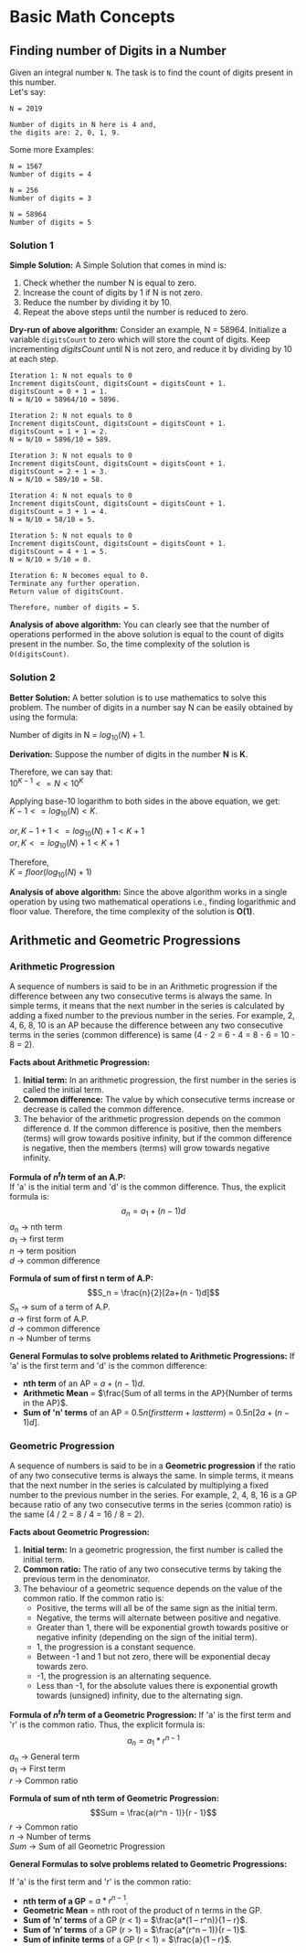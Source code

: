 # Basic Math Concepts

## Finding number of Digits in a Number

Given an integral number ```N```. The task is to find the count of digits present in this number.
<br>
Let's say:
```
N = 2019

Number of digits in N here is 4 and,
the digits are: 2, 0, 1, 9.
```

Some more Examples:
```
N = 1567
Number of digits = 4

N = 256
Number of digits = 3

N = 58964
Number of digits = 5
```

### Solution 1

**Simple Solution:** A Simple Solution that comes in mind is:

1. Check whether the number N is equal to zero.
1. Increase the count of digits by 1 if N is not zero.
1. Reduce the number by dividing it by 10.
1. Repeat the above steps until the number is reduced to zero.

**Dry-run of above algorithm:** Consider an example, N = 58964. Initialize a variable ```digitsCount``` to zero which will store the count of digits. Keep incrementing *digitsCount* until N is not zero, and reduce it by dividing by 10 at each step.
```
Iteration 1: N not equals to 0
Increment digitsCount, digitsCount = digitsCount + 1.
digitsCount = 0 + 1 = 1.
N = N/10 = 58964/10 = 5896.

Iteration 2: N not equals to 0
Increment digitsCount, digitsCount = digitsCount + 1.
digitsCount = 1 + 1 = 2.
N = N/10 = 5896/10 = 589.

Iteration 3: N not equals to 0
Increment digitsCount, digitsCount = digitsCount + 1.
digitsCount = 2 + 1 = 3.
N = N/10 = 589/10 = 58.

Iteration 4: N not equals to 0
Increment digitsCount, digitsCount = digitsCount + 1.
digitsCount = 3 + 1 = 4.
N = N/10 = 58/10 = 5.

Iteration 5: N not equals to 0
Increment digitsCount, digitsCount = digitsCount + 1.
digitsCount = 4 + 1 = 5.
N = N/10 = 5/10 = 0.

Iteration 6: N becomes equal to 0.
Terminate any further operation.
Return value of digitsCount.

Therefore, number of digits = 5.
```
**Analysis of above algorithm:** You can clearly see that the number of operations performed in the above solution is equal to the count of digits present in the number. So, the time complexity of the solution is ```O(digitsCount)```.

### Solution 2

**Better Solution:** A better solution is to use mathematics to solve this problem. The number of digits in a number say N can be easily obtained by using the formula:

Number of digits in N = $```log_{10}(N) + 1```$.

**Derivation:** Suppose the number of digits in the number **N** is **K**.

Therefore, we can say that:
<br>
$```10^{K-1} <= N < 10^K```$

Applying base-10 logarithm to both sides in the above equation, we get:
<br>
$```K-1 <= log_{10}(N) < K.```$ <br>

$```or, K - 1 + 1 <= log_{10}(N) + 1 < K + 1```$ <br>
$```or, K <= log_{10}(N) + 1 < K + 1```$ <br>

Therefore,
<br>
$```K = floor(log_{10}(N) + 1)```$

**Analysis of above algorithm:** Since the above algorithm works in a single operation by using two mathematical operations i.e., finding logarithmic and floor value. Therefore, the time complexity of the solution is **O(1)**.

## Arithmetic and Geometric Progressions 

### Arithmetic Progression

A sequence of numbers is said to be in an Arithmetic progression if the difference between any two consecutive terms is always the same. In simple terms, it means that the next number in the series is calculated by adding a fixed number to the previous number in the series. For example, 2, 4, 6, 8, 10 is an AP because the difference between any two consecutive terms in the series (common difference) is same (4 - 2 = 6 - 4 = 8 - 6 = 10 - 8 = 2).

**Facts about Arithmetic Progression:**
1. **Initial term:** In an arithmetic progression, the first number in the series is called the initial term.
1. **Common difference:** The value by which consecutive terms increase or decrease is called the common difference.
1. The behavior of the arithmetic progression depends on the common difference d. If the common difference is positive, then the members (terms) will grow towards positive infinity, but if the common difference is negative, then the members (terms) will grow towards negative infinity.

**Formula of $n^th$ term of an A.P:**
<br>
If 'a' is the initial term and 'd' is the common difference. Thus, the explicit formula is:
<br>
$$a_n = a_1 + (n - 1)d$$
$a_n$ &rarr; nth term <br>
$a_1$ &rarr; first term <br>
$n$ &rarr; term position <br>
$d$ &rarr; common difference

**Formula of sum of first n term of A.P:**
<br>
$$S_n = \frac{n}{2}[2a+(n - 1)d]$$
$S_n$ &rarr; sum of a term of A.P.<br>
$a$ &rarr; first form of A.P. <br>
$d$ &rarr; common difference <br>
$n$ &rarr; Number of terms

**General Formulas to solve problems related to Arithmetic Progressions:** If 'a' is the first term and 'd' is the common difference:
* **nth term** of an AP = $a + (n-1)d$.
* **Arithmetic Mean** = $\frac{Sum of all terms in the AP}{Number of terms in the AP}$.
* **Sum of 'n' terms** of an AP = $0.5n(first term + last term)$ = $0.5n[2a + (n - 1)d]$.

### Geometric Progression

A sequence of numbers is said to be in a **Geometric progression** if the ratio of any two consecutive terms is always the same. In simple terms, it means that the next number in the series is calculated by multiplying a fixed number to the previous number in the series. For example, 2, 4, 8, 16 is a GP because ratio of any two consecutive terms in the series (common ratio) is the same (4 / 2 = 8 / 4 = 16 / 8 = 2).

**Facts about Geometric Progression:**
<br>
1. **Initial term:** In a geometric progression, the first number is called the initial term.
1. **Common ratio:** The ratio of any two consecutive terms by taking the previous term in the denominator.
1. The behaviour of a geometric sequence depends on the value of the common ratio. If the common ratio is:
   * Positive, the terms will all be of the same sign as the initial term.
   * Negative, the terms will alternate between positive and negative.
   * Greater than 1, there will be exponential growth towards positive or negative infinity (depending on the sign of the initial term).
   * 1, the progression is a constant sequence.
   * Between -1 and 1 but not zero, there will be exponential decay towards zero.
   * -1, the progression is an alternating sequence.
   * Less than -1, for the absolute values there is exponential growth towards (unsigned) infinity, due to the alternating sign.

**Formula of $n^th$ term of a Geometric Progression:** If 'a' is the first term and 'r' is the common ratio. Thus, the explicit formula is:
<br>
$$a_n = a_1 * r^{n - 1}$$
$a_n$ &rarr; General term <br>
$a_1$ &rarr; First term <br>
$r$ &rarr; Common ratio

**Formula of sum of nth term of Geometric Progression:**
$$Sum = \frac{a(r^n - 1)}{r - 1}$$
$r$ &rarr; Common ratio <br>
$n$ &rarr; Number of terms <br>
$Sum$ &rarr; Sum of all Geometric Progression

**General Formulas to solve problems related to Geometric Progressions:**

If 'a' is the first term and 'r' is the common ratio:
* **nth term of a GP** = $a*r^{n-1}$.
* **Geometric Mean** = nth root of the product of n terms in the GP.
* **Sum of ‘n’ terms** of a GP (r < 1) = $\frac{a*(1 – r^n)}{1 – r}$.
* **Sum of ‘n’ terms** of a GP (r > 1) = $\frac{a*(r^n – 1)}{r – 1}$.
* **Sum of infinite terms** of a GP (r < 1) = $\frac{a}{1 – r}$.
